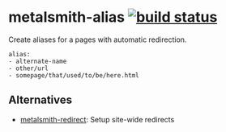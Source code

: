 # metalsmith-alias [![build status](https://travis-ci.org/fortes/metalsmith-alias.svg?branch=master)](https://travis-ci.org/fortes/metalsmith-alias)

Create aliases for a pages with automatic redirection.

```
alias:
- alternate-name
- other/url
- somepage/that/used/to/be/here.html
```

## Alternatives

* [metalsmith-redirect](https://github.com/aymericbeaumet/metalsmith-redirect): Setup site-wide redirects

